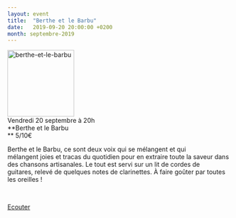 ```yaml
---
layout: event
title:  "Berthe et le Barbu"
date:   2019-09-20 20:00:00 +0200
month: septembre-2019
---
```

<span style="font-weight:400;"><img class=" size-thumbnail wp-image-6654 alignleft" src="http://localhost/wpagendarts/wp-content/uploads/2019/06/berthe-et-le-barbu.jpg?w=150" alt="berthe-et-le-barbu" width="150" height="150" srcset="http://localhost/wpagendarts/wp-content/uploads/2019/06/berthe-et-le-barbu.jpg 964w, http://localhost/wpagendarts/wp-content/uploads/2019/06/berthe-et-le-barbu-300x300.jpg 300w, http://localhost/wpagendarts/wp-content/uploads/2019/06/berthe-et-le-barbu-150x150.jpg 150w, http://localhost/wpagendarts/wp-content/uploads/2019/06/berthe-et-le-barbu-768x768.jpg 768w" sizes="(max-width: 150px) 100vw, 150px" /><br /> Vendredi 20 septembre à 20h<br /> </span>**Berthe et le Barbu  
** <span style="font-weight:400;">5/10€</span>

<span style="font-weight:400;">Berthe et le Barbu, ce sont deux voix qui se mélangent et qui mélangent </span><span style="font-weight:400;">joies et tracas du quotidien pour en extraire toute la saveur dans des </span><span style="font-weight:400;">chansons artisanales. Le tout est servi sur un lit de cordes de guitares, </span><span style="font-weight:400;">relevé de quelques notes de clarinettes. À faire goûter par toutes les </span><span style="font-weight:400;">oreilles !</span>

&nbsp;



[Ecouter](https://soundcloud.com/berthe-et-les-barbus)